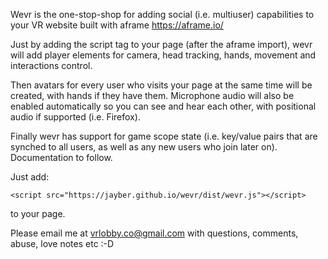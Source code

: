 Wevr is the one-stop-shop for adding social (i.e. multiuser) capabilities to your VR website built with aframe https://aframe.io/

Just by adding the script tag to your page (after the aframe import), wevr will add player elements for camera, head tracking, hands, movement and interactions control.

Then avatars for every user who visits your page at the same time will be created, with hands if they have them. Microphone audio will also be enabled automatically so you can see and hear each other,
with positional audio if supported (i.e. Firefox).

Finally wevr has support for game scope state (i.e. key/value pairs that are synched to all users, as well as any new users who join later on). Documentation to follow.

Just add:

    <script src="https://jayber.github.io/wevr/dist/wevr.js"></script>

to your page.

Please email me at vrlobby.co@gmail.com with questions, comments, abuse, love notes etc :-D